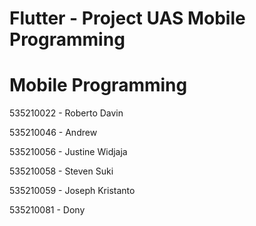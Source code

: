 # Flutter - Project UAS Mobile Programming
<!DOCTYPE html>
<html>
<head>
</head>
<body>

<h1>Mobile Programming</h1>
<p>535210022 - Roberto Davin</p>
<p>535210046 - Andrew</p>
<p>535210056 - Justine Widjaja</p>
<p>535210058 - Steven Suki</p>
<p>535210059 - Joseph Kristanto</p>
<p>535210081 - Dony </p>
</body>
</html>
